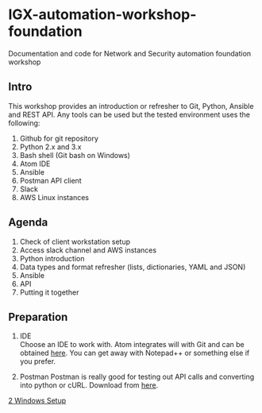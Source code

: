 # IGX-automation-workshop-foundation
Documentation and code for Network and Security automation foundation workshop

## Intro

This workshop provides an introduction or refresher to Git, Python, Ansible and REST API. Any tools can be used but the tested environment uses the following:
1. Github for git repository
2. Python 2.x and 3.x
3. Bash shell (Git bash on Windows)
4. Atom IDE
5. Ansible
6. Postman API client
7. Slack
8. AWS Linux instances

## Agenda

1. Check of client workstation setup
2. Access slack channel and AWS instances
3. Python introduction
4. Data types and format refresher (lists, dictionaries, YAML and JSON)
5. Ansible
6. API
7. Putting it together


## Preparation

1. IDE  
   Choose an IDE to work with. Atom integrates will with Git and can be obtained [here](https://atom.io).
 You can get away with Notepad++ or something else if you prefer.

2. Postman
   Postman is really good for testing out API calls and converting into python or cURL. Download from [here](https://www.getpostman.com/downloads/).


[2 Windows Setup](https://github.com/ePlusPS/IGX-automation-workshop-foundation/blob/master/Windows-setup.md)
